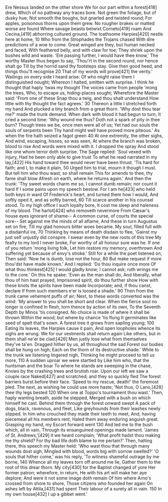   Ere Nessus landed on the other shore
    We for our part within a forest[418] drew,
    Which of no pathway any traces bore.
  Not green the foliage, but of dusky hue;
    Not smooth the boughs, but gnarled and twisted round;
    For apples, poisonous thorns upon them grew.
  No rougher brakes or matted worse are found
    Where savage beasts betwixt Corneto[419] roam
    And Cecina,[419] abhorring cultured ground.
  The loathsome Harpies[420] nestle here at home,                   10
    Who from the Strophades the Trojans chased
    With dire predictions of a woe to come.
  Great winged are they, but human necked and faced,
    With feathered belly, and with claw for toe;
    They shriek upon the bushes wild and waste.
  'Ere passing further, I would have thee know,'
    The worthy Master thus began to say,
    'Thou'rt in the second round, nor hence shalt go
  Till by the horrid sand thy footsteps stay.
    Give then good heed, and things thou'lt recognise               20
    That of my words will prove[421] the verity.'
  Wailings on every side I heard arise:
    Of who might raise them I distinguished nought;
    Whereon I halted, smitten with surprise.
  I think he thought that haply 'twas my thought
    The voices came from people 'mong the trees,
    Who, to escape us, hiding-places sought;
  Wherefore the Master said: 'From one of these
    Snap thou a twig, and thou shalt understand
    How little with thy thought the fact agrees.'                   30
  Thereon a little I stretched forth my hand
    And plucked a tiny branch from a great thorn.
    'Why dost thou tear me?' made the trunk demand.
  When dark with blood it had begun to turn,
    It cried a second time: 'Why wound me thus?
    Doth not a spark of pity in thee burn?
  Though trees we be, once men were all of us;
    Yet had our souls the souls of serpents been
    Thy hand might well have proved more piteous.'
  As when the fire hath seized a fagot green                        40
    At one extremity, the other sighs,
    And wind, escaping, hisses; so was seen,
  At where the branch was broken, blood to rise
    And words were mixed with it. I dropped the spray
    And stood like one whom terror doth surprise.
  The Sage replied: 'Soul vexed with injury,
    Had he been only able to give trust
    To what he read narrated in my lay,[422]
  His hand toward thee would never have been thrust.
    'Tis hard for faith; and I, to make it plain,                   50
    Urged him to trial, mourn it though I must.
  But tell him who thou wast; so shall remain
    This for amends to thee, thy fame shall blow
    Afresh on earth, where he returns again.'
  And then the trunk: 'Thy sweet words charm me so,
    I cannot dumb remain; nor count it hard
    If I some pains upon my speech bestow.
  For I am he[423] who held both keys in ward
    Of Frederick's heart, and turned them how I would,
    And softly oped it, and as softly barred,                       60
  Till scarce another in his counsel stood.
    To my high office I such loyalty bore,
    It cost me sleep and haleness of my blood.
  The harlot[424] who removeth nevermore
    From Cæsar's house eyes ignorant of shame--
    A common curse, of courts the special sore--
  Set against me the minds of all aflame,
    And these in turn Augustus set on fire,
    Till my glad honours bitter woes became.
  My soul, filled full with a disdainful ire,                       70
    Thinking by means of death disdain to flee,
    'Gainst my just self unjustly did conspire.
  I swear even by the new roots of this tree
    My fealty to my lord I never broke,
    For worthy of all honour sure was he.
  If one of you return 'mong living folk,
    Let him restore my memory, overthrown
    And suffering yet because of envy's stroke.'
  Still for a while the poet listened on,
    Then said: 'Now he is dumb, lose not the hour,                  80
    But make request if more thou'dst have made known.'
  And I replied: 'Do thou inquire once more
    Of what thou thinkest[425] I would gladly know;
    I cannot ask; ruth wrings me to the core.'
  On this he spake: 'Even as the man shall do,
    And liberally, what thou of him hast prayed,
    Imprisoned spirit, do thou further show
  How with these knots the spirits have been made
    Incorporate; and, if thou canst, declare
    If from such members e'er is loosed a shade.'                   90
  Then from the trunk came vehement puffs of air;
    Next, to these words converted was the wind:
    'My answer to you shall be short and clear.
  When the fierce soul no longer is confined
    In flesh, torn thence by action of its own,
    To the Seventh Depth by Minos 'tis consigned.
  No choice is made of where it shall be thrown
    Within the wood; but where by chance 'tis flung
    It germinates like seed of spelt that's sown.
  A forest tree it grows from sapling young;                       100
    Eating its leaves, the Harpies cause it pain,
    And open loopholes whence its sighs are wrung.
  We for our vestments shall return again
    Like others, but in them shall ne'er be clad:[426]
    Men justly lose what from themselves they've ta'en.
  Dragged hither by us, all throughout the sad
    Forest our bodies shall be hung on high;
    Each on the thorn of its destructive shade.'
  While to the trunk we listening lingered nigh,
    Thinking he might proceed to tell us more,                     110
    A sudden uproar we were startled by
  Like him who, that the huntsman and the boar
    To where he stands are sweeping in the chase,
    Knows by the crashing trees and brutish roar.
  Upon our left we saw a couple race
    Naked[427] and scratched; and they so quickly fled
    The forest barriers burst before their face.
  'Speed to my rescue, death!' the foremost pled.
    The next, as wishing he could use more haste;
    'Not thus, O Lano,[428] thee thy legs bested                   120
  When one at Toppo's tournament thou wast.'
    Then, haply wanting breath, aside he stepped,
    Merged with a bush on which himself he cast.
  Behind them through the forest onward swept
    A pack of dogs, black, ravenous, and fleet,
    Like greyhounds from their leashes newly slipped.
  In him who crouched they made their teeth to meet,
    And, having piecemeal all his members rent,
    Haled them away enduring anguish great.
  Grasping my hand, my Escort forward went                         130
    And led me to the bush which, all in vain,
    Through its ensanguined openings made lament.
  'James of St. Andrews,'[429] it we heard complain;
    'What profit hadst thou making me thy shield?
    For thy bad life doth blame to me pertain?'
  Then, halting there, this speech my Master held:
    'Who wast thou that through many wounds dost sigh,
    Mingled with blood, words big with sorrow swelled?'
  'O souls that hither come,' was his reply,
    'To witness shameful outrage by me borne,                      140
    Whence all my leaves torn off around me lie,
  Gather them to the root of this drear thorn.
    My city[430] for the Baptist changed of yore
    Her former patron; wherefore, in return,
  He with his art will make her aye deplore;
    And were it not some image doth remain
    Of him where Arno's crossed from shore to shore,
  Those citizens who founded her again
    On ashes left by Attila,[431] had spent
    Their labour of a surety all in vain.                          150
  In my own house[432] I up a gibbet went.'